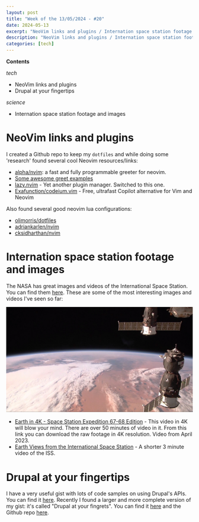 ```yaml
---
layout: post
title: "Week of the 13/05/2024 - #20"
date: 2024-05-13
excerpt: "NeoVim links and plugins / Internation space station footage and images / Drupal at your fingertips"
description: "NeoVim links and plugins / Internation space station footage and images / Drupal at your fingertips"
categories: [tech]
---
```


**Contents**

*tech*

- NeoVim links and plugins
- Drupal at your fingertips

*science*

- Internation space station footage and images

# NeoVim links and plugins

I created a Github repo to keep my `dotfiles` and while doing some 'research' found several cool Neovim resources/links:

- [alpha/nvim](https://github.com/goolord/alpha-nvim/): a fast and fully programmable greeter for neovim.
- [Some awesome greet examples](https://github.com/goolord/alpha-nvim/discussions/16)
- [lazy.nvim](https://github.com/folke/lazy.nvim) - Yet another plugin manager. Switched to this one.
- [Exafunction/codeium.vim](https://github.com/Exafunction/codeium.vim) - Free, ultrafast Copilot alternative for Vim and Neovim

Also found several good neovim lua configurations:

- [olimorris/dotfiles](https://github.com/olimorris/dotfiles)
- [adriankarlen/nvim](https://github.com/adriankarlen/nvim/)
- [cksidharthan/nvim](https://github.com/cksidharthan/nvim)

# Internation space station footage and images

The NASA has great images and videos of the International Space Station. You can find them [here](https://www.nasa.gov/mission_pages/station/). These are some of the most interesting images and videos I've seen so far:

![Earth from the ISS](/assets/imgs/2024-05-13/iss-01.jpg)
- [Earth in 4K - Space Station Expedition 67-68 Edition](https://images.nasa.gov/details/jsc2023m000111_Earth_in_4K_Space_Station_Expedition_67_68_Edition) - This video in 4K will blow your mind. There are over 50 minutes of video in it. From this link you can download the raw footage in 4K resolution. Video from April 2023.
- [Earth Views from the International Space Station](https://images.nasa.gov/details/Earth%20Views%20from%20the%20International%20Space%20Station) - A shorter 3 minute video of the ISS.

# Drupal at your fingertips

I have a very useful gist with lots of code samples on using Drupal's APIs. You can find it [here](https://gist.github.com/cesarmiquel/48404d99c8f7d9f274705b7a601c5554). Recently I found a larger and more complete version of my gist: it's called "Drupal at your fingrets". You can find it [here](https://selwynpolit.github.io/d9book/) and the Github repo [here](https://github.com/selwynpolit/d9book).
